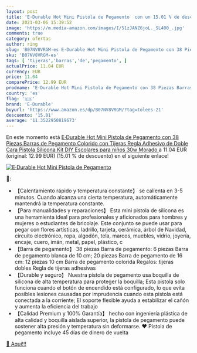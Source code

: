 ```yaml
---
layout: post
title: 'E·Durable Hot Mini Pistola de Pegamento  con un 15.01 % de descuento'
date: 2021-03-06 15:39:52
image: 'https://m.media-amazon.com/images/I/51zJANZ6joL._SL400_.jpg'
comments: true
category: ofertas
author: ring
slug: 'B07NV8VRGM-es E·Durable Hot Mini Pistola de Pegamento con 38 Piezas...'
sku: 'B07NV8VRGM-es'
tags: [ 'tijeras','barras','de','pegamento', ]
actualPrice: 11.04 EUR
currency: EUR
price: 11.04
comparePrice: 12.99 EUR
prodname: 'E·Durable Hot Mini Pistola de Pegamento con 38 Piezas Barras de Pegamento Colorido con Tijeras Regla Adhesivo de Doble Cara Pistola Silicona Kit DIY Escolares para niños  30w Morado '
country: 'es'
flag: '🇪🇸'
brand: 'E·Durable'
buyurl: 'https://www.amazon.es/dp/B07NV8VRGM/?tag=tolees-21'
descuento: '15.01'
average: '11.3522950819673'
---
```


En este momento está [E·Durable Hot Mini Pistola de Pegamento con 38 Piezas Barras de Pegamento Colorido con Tijeras Regla Adhesivo de Doble Cara Pistola Silicona Kit DIY Escolares para niños  30w Morado ](https://www.amazon.es/dp/B07NV8VRGM/?tag=tolees-21) a 11.04 EUR (original: 12.99 EUR) (15.01 %  de descuento) en el siguiente enlace!

[![E·Durable Hot Mini Pistola de Pegamento ](https://m.media-amazon.com/images/I/51zJANZ6joL._SL400_.jpg)](https://www.amazon.es/dp/B07NV8VRGM/?tag=tolees-21)

🔎:

- 【Calentamiento rápido y temperatura constante】 se calienta en 3-5 minutos. Cuando alcanza una cierta temperatura, automáticamente mantendrá la temperatura constante.
- 【Para manualidades y reparaciones】 Esta mini pistola de silicona es una herramienta ideal para profesionales y aficionados para hombres y mujeres o estudiantes de bricolaje. Este conjunto se puede usar para pegar con flores artísticas, ladrillo, tarjeta, cerámica, árbol de Navidad, circuito electrónico, ropa, algodón, tela, marcos, muebles, vidrio, joyería, encaje, cuero, imán, metal, papel, plástico, c
- 【Barra de pegamento】 38 piezas Barra de pegamento: 6 piezas Barra de pegamento blanca de 10 cm; 20 piezas Barra de pegamento de 16 cm: 12 piezas 10 cm Barra de pegamento colorida Regalos: tijeras dobles Regla de tijeras adhesivas
- 【Durable y seguro】 Nuestra pistola de pegamento usa boquilla de silicona de alta temperatura para proteger la boquilla; Esta pistola solo funciona cuando el botón de encendido está configurado, lo que evita posibles lesiones causadas por imprudencia cuando esta pistola está conectada a la corriente; El soporte flexible ayuda a estabilizar el cañón y aumenta la eficiencia del trabajo
- 【Calidad Premium y 100% Garantía】 hecho con ingeniería plástica de alta calidad y boquilla aislada superior, la pistola de pegamento puede sostener alta presión y temperatura sin deformarse. ❤ Pistola de pegamento incluye 45 días de dinero de vuelta

[🛒 Aquí!!!](https://www.amazon.es/dp/B07NV8VRGM/?tag=tolees-21)
